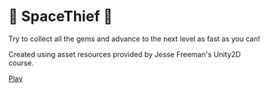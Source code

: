 # 🚀 SpaceThief 🚀
Try to collect all the gems and advance to the next level as fast as you can!

Created using asset resources provided by Jesse Freeman's Unity2D course.

[Play](https://elgizabbasov.itch.io/spacethief)
